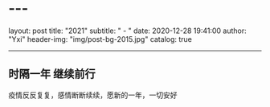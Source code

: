 # ---
layout:     post
title:      "2021"
subtitle:   " - "
date:       2020-12-28 19:41:00
author:     "Yxi"
header-img: "img/post-bg-2015.jpg"
catalog: true
<!-- tags:
    - 生活 -->
---


## 时隔一年 继续前行

疫情反反复复，感情断断续续，愿新的一年，一切安好